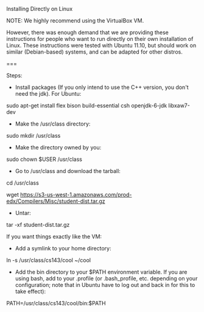 Installing Directly on Linux

NOTE: We highly recommend using the VirtualBox VM.

However, there was enough demand that we are providing these instructions for people who want to run directly on their own installation of Linux. These instructions were tested with Ubuntu 11.10, but should work on similar (Debian-based) systems, and can be adapted for other distros.

===

Steps:

- Install packages (If you only intend to use the C++ version, you don't need the jdk). For Ubuntu:

sudo apt-get install flex bison build-essential csh openjdk-6-jdk libxaw7-dev

- Make the /usr/class directory:

sudo mkdir /usr/class

- Make the directory owned by you:

sudo chown $USER /usr/class

- Go to /usr/class and download the tarball:

cd /usr/class

wget https://s3-us-west-1.amazonaws.com/prod-edx/Compilers/Misc/student-dist.tar.gz

- Untar:

tar -xf student-dist.tar.gz

If you want things exactly like the VM:

- Add a symlink to your home directory:

ln -s /usr/class/cs143/cool ~/cool

- Add the bin directory to your $PATH environment variable. If you are using bash, add to your .profile (or .bash_profile, etc. depending on your configuration; note that in Ubuntu have to log out and back in for this to take effect):

PATH=/usr/class/cs143/cool/bin:$PATH